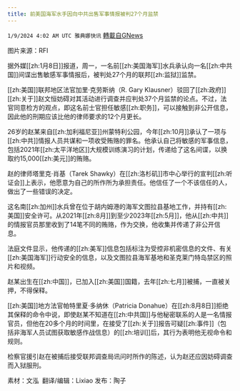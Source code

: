 ```yaml
---
title: 前美国海军水手因向中共出售军事情报被判27个月监禁
---
```

`1/9/2024 4:02 AM UTC 雅典娜快讯` [轉載自GNews](https://gnews.org/articles/2199210)

图片来源：RFI

据外媒[[zh:1月8日]]报道，周一，一名前[[zh:美国海军]]水兵承认向一名[[zh:中共国]]间谍出售敏感军事情报后，被判处27个月的联邦[[zh:监狱]]监禁。

[[zh:美国]]联邦地区法官加里·克劳斯纳（R. Gary Klausner）驳回了[[zh:政府]][[zh:关于]]赵文恒妨碍对其活动进行调查并应判处37个月监禁的论点。不过，法官同意检方的观点，即这名前士官担任敏感[[zh:职务]]，可以接触到非公开信息，因此他的刑期应该比他的律师要求的12个月更长。

26岁的赵某来自[[zh:加利福尼亚]]州蒙特利公园，今年[[zh:10月]]承认了一项与[[zh:中共]]情报人员共谋和一项收受贿赂的罪名。他承认自己将敏感的军事信息，包括2021年[[zh:太平洋地区]]大规模训练演习的计划，传递给了这名间谍，以换取约15,000[[zh:美元]]的贿赂。

赵的律师塔里克·肖基（Tarek Shawky）在[[zh:洛杉矶]]市中心举行的宣判[[zh:听证会]]上表示，他愿意为自己的所作所为承担责任。他信任了一个不该信任的人，做出了一些错误的决定。

这名南[[zh:加州]]水兵曾在位于胡内姆港的海军文图拉县基地工作，并持有[[zh:美国]]安全许可。从2021年[[zh:8月]]到至少2023年[[zh:5月]]，他从[[zh:中共]]的情报官员那里收到了14笔不同的贿赂，作为交换，他收集并传递了非公开信息。

法庭文件显示，他传递的[[zh:美军]]信息包括标注为受控非机密信息的文件、有关[[zh:美国海军]]行动安全的信息，以及文图拉县海军基地和圣克莱门特岛禁区的照片和视频。

赵某出生在[[zh:中国]]，已加入[[zh:美国]]国籍，去年[[zh:七月]]被捕，一直被关押，不得保释。

[[zh:美国]]地方法官帕特里夏·多纳休（Patricia Donahue）在[[zh:8月8日]]拒绝其保释的命令中说，即使赵某不知道在[[zh:中共国]]与他秘密联系的人是一名情报官员，但他在20多个月的时间里，在接受了[[zh:关于]]报告可疑[[zh:事件]]（包括非海军人员试图获取敏感作战信息）的[[zh:培训]]后，其行为表明他无视命令和规则。

检察官援引赵在被捕后接受联邦调查局讯问时所作的陈述，认为赵还应因妨碍调查而入狱服刑。

     
素材：文泓   翻译/编辑：Lixiao  发布：陶子

